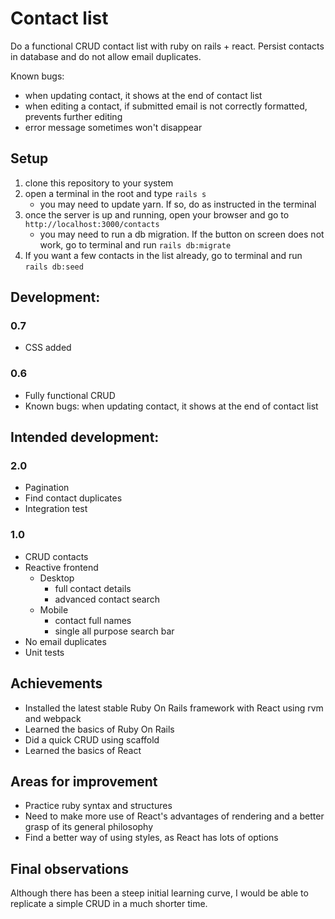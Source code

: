 # Contact list

Do a functional CRUD contact list with ruby on rails + react.
Persist contacts in database and do not allow email duplicates.

Known bugs:
* when updating contact, it shows at the end of contact list
* when editing a contact, if submitted email is not correctly formatted, prevents further editing
* error message sometimes won't disappear

## Setup
1. clone this repository to your system
2. open a terminal in the root and type `rails s`
    * you may need to update yarn. If so, do as instructed in the terminal
4. once the server is up and running, open your browser and go to `http://localhost:3000/contacts`
    * you may need to run a db migration. If the button on screen does not work, go to terminal and run `rails db:migrate`
5. If you want a few contacts in the list already, go to terminal and run `rails db:seed` 

## Development:

### 0.7
* CSS added

### 0.6
* Fully functional CRUD
* Known bugs: when updating contact, it shows at the end of contact list

## Intended development:

### 2.0
* Pagination
* Find contact duplicates
* Integration test

### 1.0
* CRUD contacts
* Reactive frontend
    * Desktop
        * full contact details
        * advanced contact search
    * Mobile
        * contact full names
        * single all purpose search bar
* No email duplicates
* Unit tests

## Achievements
* Installed the latest stable Ruby On Rails framework with React using rvm and webpack
* Learned the basics of Ruby On Rails
* Did a quick CRUD using scaffold
* Learned the basics of React

## Areas for improvement
* Practice ruby syntax and structures
* Need to make more use of React's advantages of rendering and a better grasp of its general philosophy
* Find a better way of using styles, as React has lots of options

## Final observations
Although there has been a steep initial learning curve, I would be able to replicate a simple CRUD in a much shorter time.
